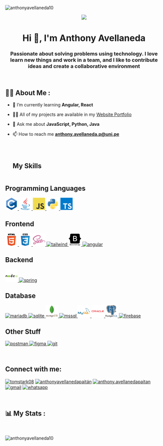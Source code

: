 <p align="left"> <img src="https://komarev.com/ghpvc/?username=anthonyavellaneda10&label=Profile%20views&color=0e75b6&style=flat" alt="anthonyavellaneda10" /> </p>

<div id="header" align="center">
    <img src="https://media.giphy.com/media/umYMU8G2ixG5mJBDo5/giphy.gif" width="200" />
    <h1 align="center">Hi 👋, I'm Anthony Avellaneda</h1>
    <h3 align="center">Passionate about solving problems using technology. I love learn new things and work in a team, and I like to contribute ideas and create a collaborative environment</h3>
</div>

<br>

## 👨‍💻 About Me :

- 🌱 I’m currently learning **Angular, React**

- 👨‍💻 All of my projects are available in my [Website Portfolio](https://portafolio-anthony-avellaneda.netlify.app/#projects)

- 💬 Ask me about **JavaScript, Python, Java**

- 📫 How to reach me **anthony.avellaneda.p@uni.pe**

<br>

<div id="user-content-toc">
  <ul>
    <summary><h2 style="display: inline-block;">My Skills</h2></summary>
  </ul>
</div>

## Programming Languages

<p align="left"> <a href="https://www.cprogramming.com/" target="_blank" rel="noreferrer"> <img src="https://raw.githubusercontent.com/devicons/devicon/master/icons/c/c-original.svg" alt="c" width="40" height="40"/> </a>  <a href="https://www.java.com" target="_blank" rel="noreferrer"> <img src="https://raw.githubusercontent.com/devicons/devicon/master/icons/java/java-original.svg" alt="java" width="40" height="40"/> </a> <a href="https://developer.mozilla.org/en-US/docs/Web/JavaScript" target="_blank" rel="noreferrer"> <img src="https://raw.githubusercontent.com/devicons/devicon/master/icons/javascript/javascript-original.svg" alt="javascript" width="40" height="40"/> <a href="https://www.python.org" target="_blank" rel="noreferrer"> <img src="https://raw.githubusercontent.com/devicons/devicon/master/icons/python/python-original.svg" alt="python" width="40" height="40"/> <a href="https://www.typescriptlang.org/" target="_blank" rel="noreferrer"> <img src="https://raw.githubusercontent.com/devicons/devicon/master/icons/typescript/typescript-original.svg" alt="typescript" width="40" height="40"/> </a> </p>

## Frontend

<p align="left"> <a href="https://www.w3.org/html/" target="_blank" rel="noreferrer"> <img src="https://raw.githubusercontent.com/devicons/devicon/master/icons/html5/html5-original-wordmark.svg" alt="html5" width="40" height="40"/> </a> <a href="https://www.w3schools.com/css/" target="_blank" rel="noreferrer"> <img src="https://raw.githubusercontent.com/devicons/devicon/master/icons/css3/css3-original-wordmark.svg" alt="css3" width="40" height="40"/>  </a>  <a href="https://sass-lang.com" target="_blank" rel="noreferrer"> <img src="https://raw.githubusercontent.com/devicons/devicon/master/icons/sass/sass-original.svg" alt="sass" width="40" height="40"/> <a href="https://tailwindcss.com/" target="_blank" rel="noreferrer"> <img src="https://www.vectorlogo.zone/logos/tailwindcss/tailwindcss-icon.svg" alt="tailwind" width="40" height="40"/> </a>  <a href="https://getbootstrap.com" target="_blank" rel="noreferrer"> <img src="https://raw.githubusercontent.com/devicons/devicon/master/icons/bootstrap/bootstrap-plain-wordmark.svg" alt="bootstrap" width="40" height="40"/> </a> <a href="https://angular.io" target="_blank" rel="noreferrer"> <img src="https://angular.io/assets/images/logos/angular/angular.svg" alt="angular" width="40" height="40"/> </a> </p>

## Backend

<p align="left"> <a href="https://nodejs.org" target="_blank" rel="noreferrer"> <img src="https://raw.githubusercontent.com/devicons/devicon/master/icons/nodejs/nodejs-original-wordmark.svg" alt="nodejs" width="40" height="40"/> </a> <a href="https://spring.io/" target="_blank" rel="noreferrer"> <img src="https://www.vectorlogo.zone/logos/springio/springio-icon.svg" alt="spring" width="40" height="40"/> </a> </p>


## Database

<p align="left"> <a href="https://mariadb.org/" target="_blank" rel="noreferrer"> <img src="https://www.vectorlogo.zone/logos/mariadb/mariadb-icon.svg" alt="mariadb" width="40" height="40"/> </a> <a href="https://www.sqlite.org/" target="_blank" rel="noreferrer"> <img src="https://www.vectorlogo.zone/logos/sqlite/sqlite-icon.svg" alt="sqlite" width="40" height="40"/> </a> <a href="https://www.mongodb.com/" target="_blank" rel="noreferrer"> <img src="https://raw.githubusercontent.com/devicons/devicon/master/icons/mongodb/mongodb-original-wordmark.svg" alt="mongodb" width="40" height="40"/> </a> <a href="https://www.microsoft.com/en-us/sql-server" target="_blank" rel="noreferrer"> <img src="https://www.svgrepo.com/show/303229/microsoft-sql-server-logo.svg" alt="mssql" width="40" height="40"/> </a> <a href="https://www.mysql.com/" target="_blank" rel="noreferrer"> <img src="https://raw.githubusercontent.com/devicons/devicon/master/icons/mysql/mysql-original-wordmark.svg" alt="mysql" width="40" height="40"/> </a> <a href="https://www.oracle.com/" target="_blank" rel="noreferrer"> <img src="https://raw.githubusercontent.com/devicons/devicon/master/icons/oracle/oracle-original.svg" alt="oracle" width="40" height="40"/> </a> <a href="https://www.postgresql.org" target="_blank" rel="noreferrer"> <img src="https://raw.githubusercontent.com/devicons/devicon/master/icons/postgresql/postgresql-original-wordmark.svg" alt="postgresql" width="40" height="40"/> </a> <a href="https://firebase.google.com/" target="_blank" rel="noreferrer"> <img src="https://www.vectorlogo.zone/logos/firebase/firebase-icon.svg" alt="firebase" width="40" height="40"/> </a></p>


## Other Stuff

<p align="left"> <a href="https://postman.com" target="_blank" rel="noreferrer"> <img src="https://www.vectorlogo.zone/logos/getpostman/getpostman-icon.svg" alt="postman" width="40" height="40"/> </a> <a href="https://www.figma.com/" target="_blank" rel="noreferrer"> <img src="https://www.vectorlogo.zone/logos/figma/figma-icon.svg" alt="figma" width="40" height="40"/> </a> <a href="https://git-scm.com/" target="_blank" rel="noreferrer"> <img src="https://www.vectorlogo.zone/logos/git-scm/git-scm-icon.svg" alt="git" width="40" height="40"/> </a> </p>

<br>

**<h2 align="left">Connect with me:</h2>**
<p align="left">
<a href="https://twitter.com/tomstark08" target="blank"><img align="center" src="https://raw.githubusercontent.com/rahuldkjain/github-profile-readme-generator/master/src/images/icons/Social/twitter.svg" alt="tomstark08" height="30" width="40" /></a>
<a href="https://linkedin.com/in/anthonyavellanedapaitán" target="blank"><img align="center" src="https://raw.githubusercontent.com/rahuldkjain/github-profile-readme-generator/master/src/images/icons/Social/linked-in-alt.svg" alt="anthonyavellanedapaitán" height="30" width="40" /></a>
<a href="https://fb.com/anthony.avellanedapaitan" target="blank"><img align="center" src="https://raw.githubusercontent.com/rahuldkjain/github-profile-readme-generator/master/src/images/icons/Social/facebook.svg" alt="anthony.avellanedapaitan" height="30" width="40" /></a>
<a href="mailto:anthony.avellaneda.p@uni.pe?subject=Visit%C3%A9%20tu%20portafolio&body=Hola%20Anthony%2C%20acabo%20de%20revisar%20la%20p%C3%A1gina%20de%20tu%20portafolio%2C%20y%20la%20verdad%20me%20pareci%C3%B3%20incre%C3%ADble%2C%20deseo%20hablar%20contigo." target="blank"><img align="center" src="https://upload.wikimedia.org/wikipedia/commons/thumb/7/7e/Gmail_icon_%282020%29.svg/1024px-Gmail_icon_%282020%29.svg.png" alt="gmail" height="30" width="40" /></a>
<a href="https://api.whatsapp.com/send?phone=51923946801&amp;text=Hola%20Anthony%2C%20me%20intereso%20mucho%20la%20p%C3%A1gina%20de%20tu%20portafolio%2C%20quisiera%20conversar%20contigo%20%F0%9F%98%80" target="blank"><img align="center" src="https://www.espai.es/blog/wp-content/uploads/2013/04/whatsapp-logo.png" alt="whatsapp" height="40" width="40" /></a>
</p>

<br>

## 📊 My Stats :

<br>

<p><img align="center" src="https://github-readme-stats.vercel.app/api/top-langs?username=anthonyavellaneda10&show_icons=true&locale=en&layout=compact" alt="anthonyavellaneda10" /></p>
